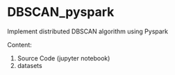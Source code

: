 # DBSCAN_pyspark
Implement distributed DBSCAN algorithm using Pyspark

Content:
1. Source Code (jupyter notebook)
2. datasets
